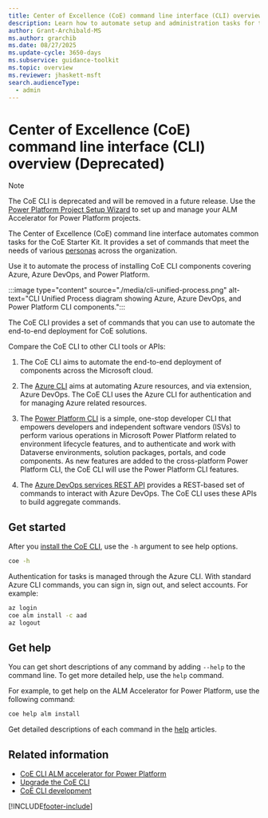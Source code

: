 ```yaml
---
title: Center of Excellence (CoE) command line interface (CLI) overview (Deprecated)
description: Learn how to automate setup and administration tasks for the Center of Excellence Starter Kit using command-line tools.
author: Grant-Archibald-MS
ms.author: grarchib
ms.date: 08/27/2025
ms.update-cycle: 3650-days
ms.subservice: guidance-toolkit
ms.topic: overview
ms.reviewer: jhaskett-msft
search.audienceType:
  - admin
---
```


# Center of Excellence (CoE) command line interface (CLI) overview (Deprecated)

> [!NOTE]
> The CoE CLI is deprecated and will be removed in a future release. Use the [Power Platform Project Setup Wizard](../../alm-accelerator/setup-admin-tasks.md) to set up and manage your ALM Accelerator for Power Platform projects.

The Center of Excellence (CoE) command line interface automates common tasks for the CoE Starter Kit. It provides a set of commands that meet the needs of various [personas](./alm/personas.md) across the organization.

Use it to automate the process of installing CoE CLI components covering Azure, Azure DevOps, and Power Platform.

:::image type="content" source="./media/cli-unified-process.png" alt-text="CLI Unified Process diagram showing Azure, Azure DevOps, and Power Platform CLI components.":::

The CoE CLI provides a set of commands that you can use to automate the end-to-end deployment for CoE solutions.

Compare the CoE CLI to other CLI tools or APIs:

1. The CoE CLI aims to automate the end-to-end deployment of components across the Microsoft cloud.

1. The [Azure CLI](/cli/azure/) aims at automating Azure resources, and via extension, Azure DevOps. The CoE CLI uses the Azure CLI for authentication and for managing Azure related resources.

1. The [Power Platform CLI](/powerapps/developer/data-platform/powerapps-cli) is a simple, one-stop developer CLI that empowers developers and independent software vendors (ISVs) to perform various operations in Microsoft Power Platform related to environment lifecycle features, and to authenticate and work with Dataverse environments, solution packages, portals, and code components. As new features are added to the cross-platform Power Platform CLI, the CoE CLI will use the Power Platform CLI features.

1. The [Azure DevOps services REST API](/rest/api/azure/devops/) provides a REST-based set of commands to interact with Azure DevOps. The CoE CLI uses these APIs to build aggregate commands.

## Get started

After you [install the CoE CLI](./install.md), use the `-h` argument to see help options.

   ```bash
   coe -h
   ```

Authentication for tasks is managed through the Azure CLI. With standard Azure CLI commands, you can sign in, sign out, and select accounts. For example:

   ```bash
   az login
   coe alm install -c aad
   az logout
   ```

## Get help

You can get short descriptions of any command by adding `--help` to the command line. To get more detailed help, use the `help` command. 

For example, to get help on the ALM Accelerator for Power Platform, use the following command:

   ```bash
   coe help alm install
   ```

Get detailed descriptions of each command in the [help](https://aka.ms/coe-cli/help/overview) articles.

## Related information

- [CoE CLI ALM accelerator for Power Platform](./alm/overview.md)
- [Upgrade the CoE CLI](./upgrade.md) 
- [CoE CLI development](./cli-development/overview.md)

[!INCLUDE[footer-include](../../../includes/footer-banner.md)]
